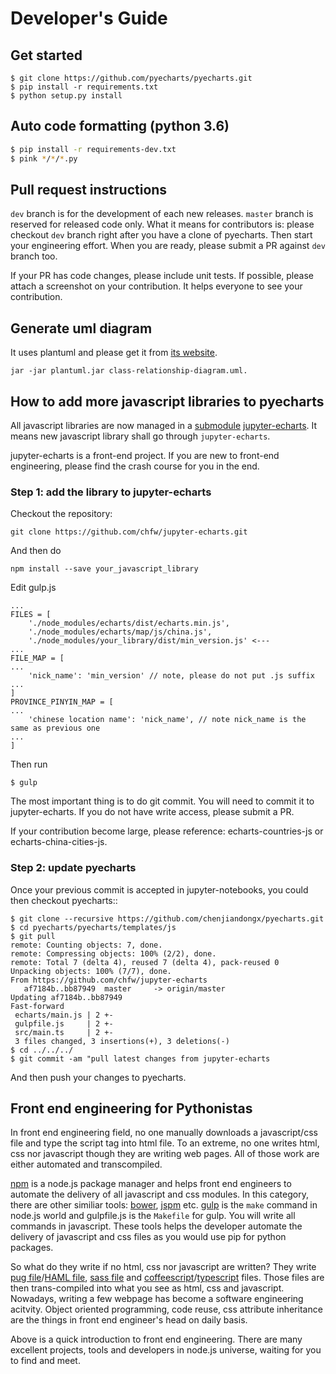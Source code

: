 # Developer's Guide

## Get started


```
$ git clone https://github.com/pyecharts/pyecharts.git
$ pip install -r requirements.txt
$ python setup.py install
```

## Auto code formatting (python 3.6)

```bash
$ pip install -r requirements-dev.txt
$ pink */*/*.py
```

## Pull request instructions

`dev` branch is for the development of each new releases. `master` branch is reserved for released code only. What it means for contributors is:
please checkout `dev` branch right after you have a clone of pyecharts. Then start your engineering effort. When you are ready, please submit a PR
against `dev` branch too.

If your PR has code changes, please include unit tests. If possible, please attach a screenshot on your contribution. It helps everyone to see your contribution.

## Generate uml diagram

It uses plantuml and please get it from [its website](http://plantuml.com).

```
jar -jar plantuml.jar class-relationship-diagram.uml.
```

## How to add more javascript libraries to pyecharts

All javascript libraries are now managed in a [submodule](https://git-scm.com/docs/git-submodule) [jupyter-echarts](https://github.com/chfw/jupyter-echarts). It means
new javascript library shall go through `jupyter-echarts`.

jupyter-echarts is a front-end project. If you are new to front-end engineering, please find the crash course for you in the end.

### Step 1: add the library to jupyter-echarts

Checkout the repository:

```
git clone https://github.com/chfw/jupyter-echarts.git
```

And then do

```
npm install --save your_javascript_library
```

Edit gulp.js

```
...
FILES = [
    './node_modules/echarts/dist/echarts.min.js',
    './node_modules/echarts/map/js/china.js',
    './node_modules/your_library/dist/min_version.js' <---
...
FILE_MAP = [
...
    'nick_name': 'min_version' // note, please do not put .js suffix
...
]
PROVINCE_PINYIN_MAP = [
...
    'chinese location name': 'nick_name', // note nick_name is the same as previous one
...
]
```

Then run

```
$ gulp
```

The most important thing is to do git commit. You will need to commit it
to jupyter-echarts. If you do not have write access, please submit a PR.

If your contribution become large, please reference: echarts-countries-js or
echarts-china-cities-js.

### Step 2: update pyecharts

Once your previous commit is accepted in jupyter-notebooks, you could then
checkout pyecharts::

```
$ git clone --recursive https://github.com/chenjiandongx/pyecharts.git
$ cd pyecharts/pyecharts/templates/js
$ git pull
remote: Counting objects: 7, done.
remote: Compressing objects: 100% (2/2), done.
remote: Total 7 (delta 4), reused 7 (delta 4), pack-reused 0
Unpacking objects: 100% (7/7), done.
From https://github.com/chfw/jupyter-echarts
   af7184b..bb87949  master     -> origin/master
Updating af7184b..bb87949
Fast-forward
 echarts/main.js | 2 +-
 gulpfile.js     | 2 +-
 src/main.ts     | 2 +-
 3 files changed, 3 insertions(+), 3 deletions(-)
$ cd ../../../
$ git commit -am "pull latest changes from jupyter-echarts
```

And then push your changes to pyecharts.


## Front end engineering for Pythonistas

In front end engineering field, no one manually downloads a javascript/css file
and type the script tag into html file. To an extreme, no one writes html, css
nor javascript though they are writing web pages. All of those work are either
automated and transcompiled.

[npm](https://docs.npmjs.com/getting-started/what-is-npm) is a node.js package manager and helps front end engineers to automate
the delivery of all javascript and css modules. In this category, there are
other similiar tools: [bower](https://bower.io), [jspm](https://jspm.io) etc. [gulp](https://gulpjs.com) is the `make` command in node.js 
world and gulpfile.js is the `Makefile` for gulp. You will write all commands 
in javascript. These tools helps the developer automate the delivery of 
javascript and css files as you would use pip for python packages.

So what do they write if no html, css nor javascript are written? They write
[pug file](https://pugjs.org/api/getting-started.html)/[HAML file](http://haml.info), [sass file](http://sass-lang.com) and [coffeescript](http://coffeescript.org)/[typescript](http://www.typescriptlang.org) files. Those files
are then trans-compiled into what you see as html, css and javascript. Nowadays,
writing a few webpage has become a software engineering acitvity. Object
oriented programming, code reuse, css attribute inheritance are the things
in front end engineer's head on daily basis.

Above is a quick introduction to front end engineering. There are many excellent
projects, tools and developers in node.js universe, waiting for you to find and
meet.
